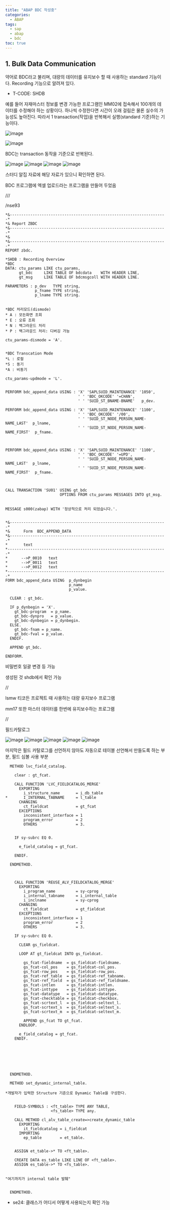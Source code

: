 ```yaml
---
title: "ABAP BDC 작성중"
categories: 
  - ABAP
tags:
  - sap
  - abap
  - bdc
toc: true
---
```


## 1. Bulk Data Communication

약어로 BDC라고 불리며, 대량의 데이터를 유지보수 할 때 사용하는 standard 기능이다. Recording 기능으로 알려져 있다. 

- T-CODE: SHDB

예를 들어 자재마스터 정보를 변경 가능한 프로그램인 MM02에 접속해서 100개의 데이터를 수정해야 하는 상황이다. 하나씩 수정한다면 시간이 오래 걸림은 물론 실수의 가능성도 높아진다. 따라서 1 transaction(작업)을 반복해서 실행(standard 기준)하는 기능이다. 

![image](https://user-images.githubusercontent.com/58674365/97097966-ff6d1880-16ba-11eb-9f21-7a5709d39aa2.png)

![image](https://user-images.githubusercontent.com/58674365/97097971-1d3a7d80-16bb-11eb-8b73-e8678402e84c.png)

BDC는 transaction 동작을 기준으로 반복된다. 

![image](https://user-images.githubusercontent.com/58674365/97097975-2deaf380-16bb-11eb-9e6f-22c40c5e6629.png)
![image](https://user-images.githubusercontent.com/58674365/97097981-42c78700-16bb-11eb-971d-2edb2a03259c.png)
![image](https://user-images.githubusercontent.com/58674365/97097989-54109380-16bb-11eb-9532-68491bb607cb.png)
![image](https://user-images.githubusercontent.com/58674365/97097997-612d8280-16bb-11eb-8b85-fa5095174097.png)



스터디 알집 자료에 해당 자료가 있으니 확인하면 된다. 

BDC 프로그램에 엑셀 업로드라는 프로그램을 만들어 두었음

///

/nse93

```
*&---------------------------------------------------------------------*
*& Report ZBDC
*&---------------------------------------------------------------------*
*&
*&---------------------------------------------------------------------*
REPORT zbdc.

*SHDB : Recording Overview
*BDC
DATA: ctu_params LIKE ctu_params,
      gt_bdc     LIKE TABLE OF bdcdata    WITH HEADER LINE,
      gt_msg     LIKE TABLE OF bdcmsgcoll WITH HEADER LINE.

PARAMETERS : p_dev   TYPE string,
             p_fname TYPE string,
             p_lname TYPE string.


*BDC 처리모드(dismode)
* A : 모든화면 조회
* E : 오류 조회
* N : 백그라운드 처리
* P : 백그라운드 처리: 디버깅 가능

ctu_params-dismode = 'A'.


*BDC Transcation Mode
*L : 로컬
*S : 동기
*A : 비동기

ctu_params-updmode = 'L'.


PERFORM bdc_append_data USING : 'X' 'SAPLSUID_MAINTENANCE' '1050',
                                ' ' 'BDC_OKCODE' '=CHAN',
                                ' ' 'SUID_ST_BNAME-BNAME'	p_dev.

PERFORM bdc_append_data USING : 'X' 'SAPLSUID_MAINTENANCE' '1100',
                                ' ' 'BDC_OKCODE' '/00',
                                ' ' 'SUID_ST_NODE_PERSON_NAME-NAME_LAST'  p_lname,
                                ' ' 'SUID_ST_NODE_PERSON_NAME-NAME_FIRST'  p_fname.



PERFORM bdc_append_data USING : 'X' 'SAPLSUID_MAINTENANCE' '1100',
                                ' ' 'BDC_OKCODE' '=UPD',
                                ' ' 'SUID_ST_NODE_PERSON_NAME-NAME_LAST'  p_lname,
                                ' ' 'SUID_ST_NODE_PERSON_NAME-NAME_FIRST'  p_fname.



CALL TRANSACTION 'SU01' USING gt_bdc
                        OPTIONS FROM ctu_params MESSAGES INTO gt_msg.


MESSAGE s000(zabap) WITH '정상적으로 처리 되었습니다.'.


*&---------------------------------------------------------------------*
*&      Form  BDC_APPEND_DATA
*&---------------------------------------------------------------------*
*       text
*----------------------------------------------------------------------*
*      -->P_0010   text
*      -->P_0011   text
*      -->P_0012   text
*----------------------------------------------------------------------*
FORM bdc_append_data USING  p_dynbegin
                            p_name
                            p_value.

  CLEAR : gt_bdc.

  IF p_dynbegin = 'X'.
    gt_bdc-program  = p_name.
    gt_bdc-dynpro   = p_value.
    gt_bdc-dynbegin = p_dynbegin.
  ELSE.
    gt_bdc-fnam = p_name.
    gt_bdc-fval = p_value.
  ENDIF.

  APPEND gt_bdc.

ENDFORM.
```

비밀번호 일괄 변경 등 가능

생성된 것 shdb에서 확인 가능

//

lsmw 티코든 프로젝트 때 사용하는 대량 유지보수 프로그램

mm17 또한 마스터 데이터를 한번에 유지보수하는 프로그램

//

필드카탈로그

![image](https://user-images.githubusercontent.com/58674365/97098368-815f4080-16bf-11eb-9f65-b8e330f918de.png)
![image](https://user-images.githubusercontent.com/58674365/97098374-8ae8a880-16bf-11eb-90b7-6937c5695ec6.png)
![image](https://user-images.githubusercontent.com/58674365/97098381-a2279600-16bf-11eb-8cc4-b7aa4c91b47d.png)
![image](https://user-images.githubusercontent.com/58674365/97098386-abb0fe00-16bf-11eb-8d66-b34217de62b6.png)
![image](https://user-images.githubusercontent.com/58674365/97098394-b4a1cf80-16bf-11eb-9a3a-09fa9b1b430f.png)

마지막은 필드 카탈로그를 선언하지 않아도 자동으로 테이블 선언해서 만들도록 하는 부분, 필드 심볼 사용 부분

```
  METHOD lvc_field_catalog.

    clear : gt_fcat.

    CALL FUNCTION 'LVC_FIELDCATALOG_MERGE'
      EXPORTING
        i_structure_name       = i_db_table
*       I_INTERNAL_TABNAME     = l_table
      CHANGING
        ct_fieldcat            = gt_fcat
      EXCEPTIONS
        inconsistent_interface = 1
        program_error          = 2
        OTHERS                 = 3.


    IF sy-subrc EQ 0.

      e_field_catalog = gt_fcat.

    ENDIF.

  ENDMETHOD.
```

```


    CALL FUNCTION 'REUSE_ALV_FIELDCATALOG_MERGE'
      EXPORTING
        i_program_name         = sy-cprog
        i_internal_tabname     = i_internal_table
        i_inclname             = sy-cprog
      CHANGING
        ct_fieldcat            = gt_fieldcat
      EXCEPTIONS
        inconsistent_interface = 1
        program_error          = 2
        OTHERS                 = 3.

    IF sy-subrc EQ 0.

      CLEAR gs_fieldcat.

      LOOP AT gt_fieldcat INTO gs_fieldcat.

        gs_fcat-fieldname  = gs_fieldcat-fieldname.
        gs_fcat-col_pos    = gs_fieldcat-col_pos.
        gs_fcat-row_pos    = gs_fieldcat-row_pos.
        gs_fcat-ref_table  = gs_fieldcat-ref_tabname.
        gs_fcat-ref_field  = gs_fieldcat-ref_fieldname.
        gs_fcat-intlen     = gs_fieldcat-intlen.
        gs_fcat-inttype    = gs_fieldcat-inttype.
        gs_fcat-datatype   = gs_fieldcat-datatype.
        gs_fcat-checktable = gs_fieldcat-checkbox.
        gs_fcat-scrtext_l  = gs_fieldcat-seltext_l.
        gs_fcat-scrtext_s  = gs_fieldcat-seltext_s.
        gs_fcat-scrtext_m  = gs_fieldcat-seltext_m.

        APPEND gs_fcat TO gt_fcat.
      ENDLOOP.

      e_field_catalog = gt_fcat.
    ENDIF.







  ENDMETHOD.
```

```
  METHOD set_dynamic_internal_table.

*개발자가 입력한 Structure 기준으로 Dynamic Table을 구성한다.


    FIELD-SYMBOLS : <ft_table> TYPE ANY TABLE,
                    <fs_table> TYPE any.

    CALL METHOD cl_alv_table_create=>create_dynamic_table
      EXPORTING
        it_fieldcatalog = i_fieldcat
      IMPORTING
        ep_table        = et_table.


    ASSIGN et_table->* TO <ft_table>.

    CREATE DATA es_table LIKE LINE OF <ft_table>.
    ASSIGN es_table->* TO <fs_table>.


"여기까지가 internal table 발췌"


  ENDMETHOD.
```

- se24: 클래스가 어디서 어떻게 사용되는지 확인 가능